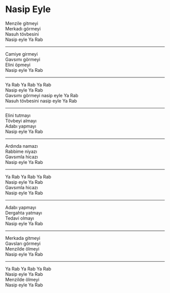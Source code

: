 # Nasip Eyle

Menzile gitmeyi  
Merkadı görmeyi  
Nasuh tövbesini  
Nasip eyle Ya Rab  
****  
Camiye girmeyi  
Gavsımı görmeyi  
Elini öpmeyi  
Nasip eyle Ya Rab  
****  
Ya Rab Ya Rab Ya Rab  
Nasip eyle Ya Rab  
Gavsımı görmeyi nasip eyle Ya Rab  
Nasuh tövbesini nasip eyle Ya Rab  
****  
Elini tutmayı  
Tövbeyi almayı  
Adabı yapmayı  
Nasip eyle Ya Rab  
****  
Ardında namazı  
Rabbime niyazı  
Gavsımla hicazı  
Nasip eyle Ya Rab  
****  
Ya Rab Ya Rab Ya Rab  
Nasip eyle Ya Rab  
Gavsımla hicazı  
Nasip eyle Ya Rab  
****  
Adabı yapmayı  
Dergahta yatmayı  
Tedavi olmayı  
Nasip eyle Ya Rab  
****  
Merkada gitmeyi  
Gavsları görmeyi  
Menzilde ölmeyi  
Nasip eyle Ya Rab  
****  
Ya Rab Ya Rab Ya Rab  
Nasip eyle Ya Rab  
Menzilde ölmeyi  
Nasip eyle Ya Rab  


